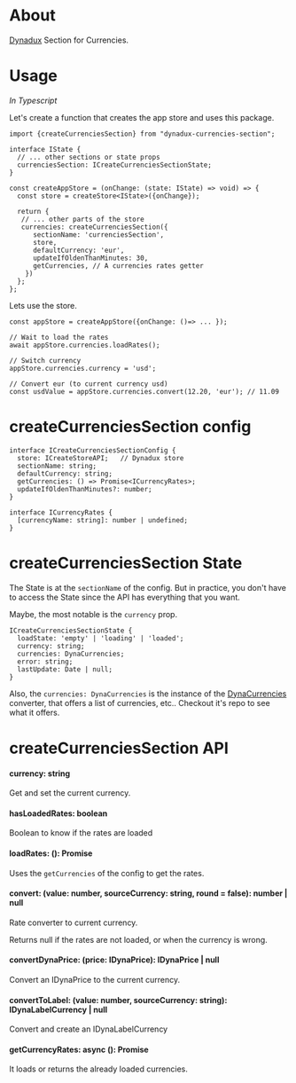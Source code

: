 ﻿# About

[Dynadux](https://github.com/aneldev/dynadux) Section for Currencies.

# Usage

_In Typescript_

Let's create a function that creates the app store and uses this package.

```
import {createCurrenciesSection} from "dynadux-currencies-section";

interface IState {
  // ... other sections or state props
  currenciesSection: ICreateCurrenciesSectionState;
}

const createAppStore = (onChange: (state: IState) => void) => {
  const store = createStore<IState>({onChange});

  return {
   // ... other parts of the store
   currencies: createCurrenciesSection({
      sectionName: 'currenciesSection',
      store,
      defaultCurrency: 'eur',
      updateIfOldenThanMinutes: 30,
      getCurrencies, // A currencies rates getter
    })
  };
};

```
Lets use the store.
```
const appStore = createAppStore({onChange: ()=> ... });

// Wait to load the rates
await appStore.currencies.loadRates();

// Switch currency
appStore.currencies.currency = 'usd';

// Convert eur (to current currency usd)
const usdValue = appStore.currencies.convert(12.20, 'eur'); // 11.09

```

# createCurrenciesSection config

```
interface ICreateCurrenciesSectionConfig {
  store: ICreateStoreAPI;   // Dynadux store
  sectionName: string;
  defaultCurrency: string;
  getCurrencies: () => Promise<ICurrencyRates>;
  updateIfOldenThanMinutes?: number;
}

interface ICurrencyRates {
  [currencyName: string]: number | undefined;
}
```
# createCurrenciesSection State

The State is at the `sectionName` of the config. But in practice, you don't have to access the State since the API has everything that you want.

Maybe, the most notable is the `currency` prop.

```
ICreateCurrenciesSectionState {
  loadState: 'empty' | 'loading' | 'loaded';
  currency: string;
  currencies: DynaCurrencies;
  error: string;
  lastUpdate: Date | null;
}
```

Also, the `currencies: DynaCurrencies` is the instance of the [DynaCurrencies](https://github.com/aneldev/dyna-currencies) converter, that offers a list of currencies, etc.. Checkout it's repo to see what it offers.

# createCurrenciesSection API

#### currency: string

Get and set the current currency.

#### hasLoadedRates: boolean

Boolean to know if the rates are loaded

#### loadRates: (): Promise<void>

Uses the `getCurrencies` of the config to get the rates.

#### convert: (value: number, sourceCurrency: string, round = false): number | null

Rate converter to current currency. 

Returns null if the rates are not loaded, or when the currency is wrong.

#### convertDynaPrice: (price: IDynaPrice): IDynaPrice | null

Convert an IDynaPrice to the current currency.

#### convertToLabel: (value: number, sourceCurrency: string): IDynaLabelCurrency | null

Convert and create an IDynaLabelCurrency

#### getCurrencyRates: async (): Promise<ICurrencyRates>

It loads or returns the already loaded currencies.
